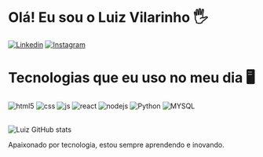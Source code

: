 # Olá! Eu sou o Luiz Vilarinho 🖐️



[![Linkedin](https://img.shields.io/badge/LinkedIn-0077B5?style=for-the-badge&logo=linkedin&logoColor=white)](https://www.linkedin.com/in/luiz-vilarinho-b0b5272b6/)
[![Instagram](https://img.shields.io/badge/Instagram-E4405F?style=for-the-badge&logo=instagram&logoColor=white)](https://www.instagram.com/luizvilarinhoo/?next=%2F)


# Tecnologias que eu uso no meu dia 🖥️

<div style="display: inline_block">
   <img align="center" alt="html5" src="https://img.shields.io/badge/HTML5-E34F26?style=for-the-badge&logo=html5&logoColor=white" />
   <img align="center" alt="css" src="https://img.shields.io/badge/CSS3-1572B6?style=for-the-badge&logo=css3&logoColor=white" />
   <img align="center" alt="js" src="https://img.shields.io/badge/JavaScript-F7DF1E?style=for-the-badge&logo=javascript&logoColor=black" />
      <img align="center" alt="react" src="https://img.shields.io/badge/React-20232A?style=for-the-badge&logo=react&logoColor=61DAFB" />
   <img align="center" alt="nodejs" src="https://img.shields.io/badge/Node.js-43853D?style=for-the-badge&logo=node.js&logoColor=white" />
   <img align="center" alt="Python" src="https://img.shields.io/badge/Python-14354C?style=for-the-badge&logo=python&logoColor=white" />
   <img align="center" alt="MYSQL" src="https://img.shields.io/badge/MySQL-00000F?style=for-the-badge&logo=mysql&logoColor=white" />
 </div><br/>


![Luiz GitHub stats](https://github-readme-stats.vercel.app/api?username=LuizVilarinho0&show_icons=true&theme=radical)


Apaixonado por tecnologia, estou sempre aprendendo e inovando. 
